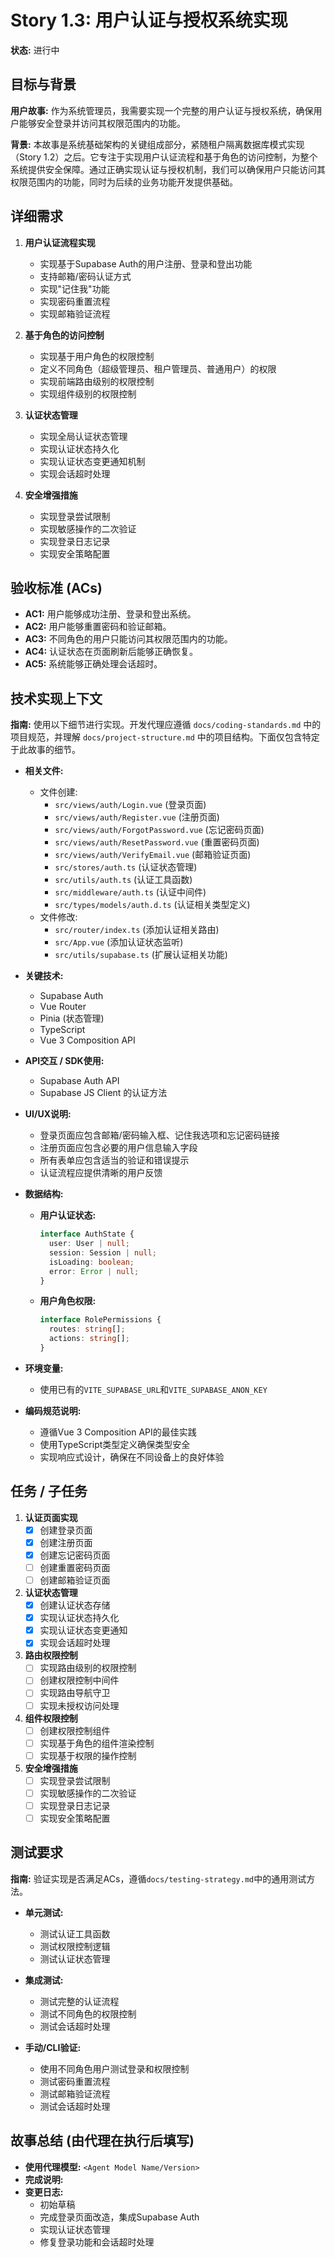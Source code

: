# Story 1.3: 用户认证与授权系统实现

**状态:** 进行中

## 目标与背景

**用户故事:** 作为系统管理员，我需要实现一个完整的用户认证与授权系统，确保用户能够安全登录并访问其权限范围内的功能。

**背景:** 本故事是系统基础架构的关键组成部分，紧随租户隔离数据库模式实现（Story 1.2）之后。它专注于实现用户认证流程和基于角色的访问控制，为整个系统提供安全保障。通过正确实现认证与授权机制，我们可以确保用户只能访问其权限范围内的功能，同时为后续的业务功能开发提供基础。

## 详细需求

1. **用户认证流程实现**
   - 实现基于Supabase Auth的用户注册、登录和登出功能
   - 支持邮箱/密码认证方式
   - 实现"记住我"功能
   - 实现密码重置流程
   - 实现邮箱验证流程

2. **基于角色的访问控制**
   - 实现基于用户角色的权限控制
   - 定义不同角色（超级管理员、租户管理员、普通用户）的权限
   - 实现前端路由级别的权限控制
   - 实现组件级别的权限控制

3. **认证状态管理**
   - 实现全局认证状态管理
   - 实现认证状态持久化
   - 实现认证状态变更通知机制
   - 实现会话超时处理

4. **安全增强措施**
   - 实现登录尝试限制
   - 实现敏感操作的二次验证
   - 实现登录日志记录
   - 实现安全策略配置

## 验收标准 (ACs)

- **AC1:** 用户能够成功注册、登录和登出系统。
- **AC2:** 用户能够重置密码和验证邮箱。
- **AC3:** 不同角色的用户只能访问其权限范围内的功能。
- **AC4:** 认证状态在页面刷新后能够正确恢复。
- **AC5:** 系统能够正确处理会话超时。

## 技术实现上下文

**指南:** 使用以下细节进行实现。开发代理应遵循 `docs/coding-standards.md` 中的项目规范，并理解 `docs/project-structure.md` 中的项目结构。下面仅包含特定于此故事的细节。

- **相关文件:**
  - 文件创建:
    - `src/views/auth/Login.vue` (登录页面)
    - `src/views/auth/Register.vue` (注册页面)
    - `src/views/auth/ForgotPassword.vue` (忘记密码页面)
    - `src/views/auth/ResetPassword.vue` (重置密码页面)
    - `src/views/auth/VerifyEmail.vue` (邮箱验证页面)
    - `src/stores/auth.ts` (认证状态管理)
    - `src/utils/auth.ts` (认证工具函数)
    - `src/middleware/auth.ts` (认证中间件)
    - `src/types/models/auth.d.ts` (认证相关类型定义)
  - 文件修改:
    - `src/router/index.ts` (添加认证相关路由)
    - `src/App.vue` (添加认证状态监听)
    - `src/utils/supabase.ts` (扩展认证相关功能)

- **关键技术:**
  - Supabase Auth
  - Vue Router
  - Pinia (状态管理)
  - TypeScript
  - Vue 3 Composition API

- **API交互 / SDK使用:**
  - Supabase Auth API
  - Supabase JS Client 的认证方法

- **UI/UX说明:**
  - 登录页面应包含邮箱/密码输入框、记住我选项和忘记密码链接
  - 注册页面应包含必要的用户信息输入字段
  - 所有表单应包含适当的验证和错误提示
  - 认证流程应提供清晰的用户反馈

- **数据结构:**
  - **用户认证状态:**
    ```typescript
    interface AuthState {
      user: User | null;
      session: Session | null;
      isLoading: boolean;
      error: Error | null;
    }
    ```

  - **用户角色权限:**
    ```typescript
    interface RolePermissions {
      routes: string[];
      actions: string[];
    }
    ```

- **环境变量:**
  - 使用已有的`VITE_SUPABASE_URL`和`VITE_SUPABASE_ANON_KEY`

- **编码规范说明:**
  - 遵循Vue 3 Composition API的最佳实践
  - 使用TypeScript类型定义确保类型安全
  - 实现响应式设计，确保在不同设备上的良好体验

## 任务 / 子任务

1. **认证页面实现**
   - [x] 创建登录页面
   - [x] 创建注册页面
   - [x] 创建忘记密码页面
   - [ ] 创建重置密码页面
   - [ ] 创建邮箱验证页面

2. **认证状态管理**
   - [x] 创建认证状态存储
   - [x] 实现认证状态持久化
   - [x] 实现认证状态变更通知
   - [x] 实现会话超时处理

3. **路由权限控制**
   - [ ] 实现路由级别的权限控制
   - [ ] 创建权限控制中间件
   - [ ] 实现路由导航守卫
   - [ ] 实现未授权访问处理

4. **组件权限控制**
   - [ ] 创建权限控制组件
   - [ ] 实现基于角色的组件渲染控制
   - [ ] 实现基于权限的操作控制

5. **安全增强措施**
   - [ ] 实现登录尝试限制
   - [ ] 实现敏感操作的二次验证
   - [ ] 实现登录日志记录
   - [ ] 实现安全策略配置

## 测试要求

**指南:** 验证实现是否满足ACs，遵循`docs/testing-strategy.md`中的通用测试方法。

- **单元测试:**
  - 测试认证工具函数
  - 测试权限控制逻辑
  - 测试认证状态管理

- **集成测试:**
  - 测试完整的认证流程
  - 测试不同角色的权限控制
  - 测试会话超时处理

- **手动/CLI验证:**
  - 使用不同角色用户测试登录和权限控制
  - 测试密码重置流程
  - 测试邮箱验证流程
  - 测试会话超时处理

## 故事总结 (由代理在执行后填写)

- **使用代理模型:** `<Agent Model Name/Version>`
- **完成说明:** 
- **变更日志:** 
  - 初始草稿
  - 完成登录页面改造，集成Supabase Auth
  - 实现认证状态管理 
  - 修复登录功能和会话超时处理 